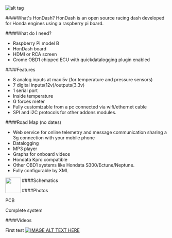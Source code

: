 ![alt tag](https://raw.github.com/pablobuenaposada/HonDash/master/mierdaca/logo/hondash.png)

####What's HonDash?
HonDash is an open source racing dash developed for Honda engines using a raspberry pi board.


####What do I need?
- Raspberry PI model B
- HonDash board
- HDMI or RCA screen
- Crome OBD1 chipped ECU with quickdatalogging plugin enabled


####Features
- 8 analog inputs at max 5v (for temperature and pressure sensors)
- 7 digital inputs(12v)/outputs(3.3v) 
- 1 serial port
- Inside temperature
- G forces meter
- Fully customizable from a pc connected via wifi/ethernet cable
- SPI and i2C protocols for other addons modules.


####Road Map (no dates)
- Web service for online telemetry and message communication sharing a 3g connection with your mobile phone
- Datalogging
- MP3 player
- Graphs for onboard videos
- Hondata Kpro compatible
- Other OBD1 systems like Hondata S300/Ectune/Neptune. 
- Fully configurable by XML


####Schematics
<a href="url"><img src="https://raw.github.com/pablobuenaposada/HonDash/master/mierdaca/logo/hondash.png" align="left" height="48" width="48" ></a>


####Photos

PCB

Complete system

####Videos

First test
[![IMAGE ALT TEXT HERE](http://img.youtube.com/vi/TT0KySyR220/0.jpg)](http://www.youtube.com/watch?v=TT0KySyR220)


